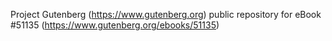 Project Gutenberg (https://www.gutenberg.org) public repository for
eBook #51135 (https://www.gutenberg.org/ebooks/51135)
